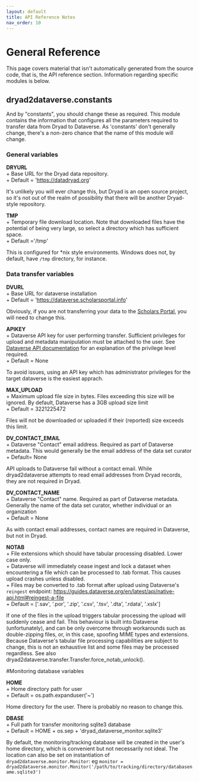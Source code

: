 ```yaml
---
layout: default
title: API Reference Notes 
nav_order: 10
---
```


# General Reference

This page covers material that isn't automatically generated from the source code, that is, the API reference section. Information regarding specific modules is below.


## dryad2dataverse.constants  
<a name="dryad2dataverse.constants"></a>

And by "constants", you should change these as required. This module contains the information that configures all the parameters required to transfer data from Dryad to Dataverse. As 'constants' don't generally change, there's a non-zero chance that the name of this module will change.

### General variables  
<a name="General variables"></a>

**DRYURL**  
	+ Base URL for the Dryad data repository.  
	+ Default = 'https://datadryad.org'  

It's unlikely you will ever change this, but Dryad is an open source project, so it's not out of the realm of possibility that there will be another Dryad-style repository.

**TMP**  
	+ Temporary file download location. Note that downloaded files have the potential of being very large, so select a directory which has sufficient space. 	  
	+ Default ='/tmp'  

This is configured for \*nix style environments. Windows does not, by default, have `/tmp` directory, for instance.

### Data transfer variables
<a name="Data transfer variables"></a>
**DVURL**  
	+ Base URL for dataverse installation  
	+ Default = 'https://dataverse.scholarsportal.info'  

Obviously, if you are not transferring your data to the [Scholars Portal](https://dataverse.scholarsportal.info), you will need to change this.

**APIKEY**   
	+ Dataverse API key for user performing transfer. Sufficient privileges for upload and metadata manipulation must be attached to the user. See [Dataverse API documentation](https://guides.dataverse.org/en/latest/api/index.html) for an explanation of the privilege level required.   
	+ Default = None  

To avoid issues, using an API key which has administrator privileges for the target dataverse is the easiest apprach.

**MAX_UPLOAD**  
	+ Maximum upload file size in bytes. Files exceeding this size will be ignored. By default, Dataverse has a 3GB upload size limit  
	+ Default = 3221225472   

Files will not be downloaded or uploaded if their (reported) size exceeds this limit.

**DV_CONTACT_EMAIL**   
	+ Dataverse "Contact" email address. Required as part of Dataverse metadata. This would generally be the email address of the data set curator  
	+ Default= None  

API uploads to Dataverse fail without a contact email. While dryad2dataverse attempts to read email addresses from Dryad records, they are not required in Dryad.

**DV_CONTACT_NAME**   
	+ Dataverse "Contact" name. Required as part of Dataverse metadata. Generally the name of the data set curator, whether individual or an organization  
	+ Default = None  

As with contact email addresses, contact names are required in Dataverse, but not in Dryad.

**NOTAB**  
	+ File extensions which should have tabular processing disabled. Lower case only.  
	+ Dataverse will immediately cease ingest and lock a dataset when encountering a file which can be processed to .tab format. This causes upload crashes unless disabled.  
	+ Files may be converted to .tab format after upload using Dataverse's `reingest` endpoint: <https://guides.dataverse.org/en/latest/api/native-api.html#reingest-a-file>  
	+ Default = ['.sav', '.por', '.zip', '.csv', '.tsv', '.dta', '.rdata', '.xslx']  


If one of the files in the upload triggers tabular processing the upload will suddenly cease and fail. This behaviour is built into Dataverse (unfortunately), and can be only overcome through workarounds such as double-zipping files, or, in this case, spoofing MIME types and extensions. Because Dataverse's tabular file processing capabilities are subject to change, this is not an exhaustive list and some files may be processed regardless. See also dryad2dataverse.transfer.Transfer.force_notab_unlock().

#Monitoring database variables
<a name="Monitoring database variables"></a>

**HOME**  
	+ Home directory path for user 	  
	+ Default = os.path.expanduser('~')  

Home directory for the user. There is probably no reason to change this.

**DBASE**  
	+ Full path for transfer monitoring sqlite3 database  
	+ Default = HOME + os.sep + 'dryad_dataverse_monitor.sqlite3'  

By default, the monitoring/tracking database will be created in the user's home directory, which is convenient but not necessarily not ideal. The location can also be set on instantiation of `dryad2dataverse.monitor.Monitor`: eg `monitor = dryad2dataverse.monitor.Monitor('/path/to/tracking/directory/databasename.sqlite3')`

